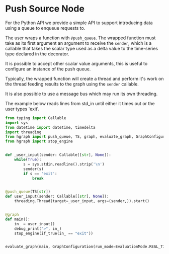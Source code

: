 Push Source Node
================

For the Python API we provide a simple API to support introducing data
using a queue to enqueue requests to.

The user wraps a function with ``@push_queue``. The wrapped function
must take as its first argument an argument to receive the ``sender``, which
is a callable that takes the scalar type used as a delta value to the time-series
type declared in the decorator.

It is possible to accept other scalar value arguments, this is useful to configure
an instance of the push queue.

Typically, the wrapped function will create a thread and perform it's work on 
the thread feeding results to the graph using the ``sender`` callable.

It is also possible to use a message bus which may run its own threading.

The example below reads lines from std_in until either it times out or the
user types 'exit'.

```python
from typing import Callable
import sys
from datetime import datetime, timedelta
import threading
from hgraph import push_queue, TS, graph, evaluate_graph, GraphConfiguration, EvaluationMode, debug_print, if_true
from hgraph import stop_engine


def _user_input(sender: Callable[[str], None]):
    while(True):
        s = sys.stdin.readline().strip('\n')
        sender(s)
        if s == 'exit':
            break


@push_queue(TS[str])
def user_input(sender: Callable[[str], None]):
    threading.Thread(target=_user_input, args=(sender,)).start()


@graph
def main():
    in_ = user_input()
    debug_print(">", in_)
    stop_engine(if_true(in_ == "exit"))


evaluate_graph(main, GraphConfiguration(run_mode=EvaluationMode.REAL_TIME, end_time=timedelta(minutes=2)))
```

